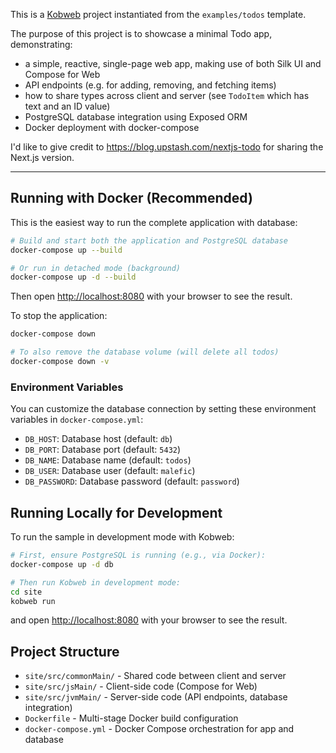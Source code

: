 This is a [Kobweb](https://github.com/varabyte/kobweb) project instantiated from the `examples/todos` template.

The purpose of this project is to showcase a minimal Todo app, demonstrating:

* a simple, reactive, single-page web app, making use of both Silk UI and Compose for Web
* API endpoints (e.g. for adding, removing, and fetching items)
* how to share types across client and server (see `TodoItem` which has text and an ID value)
* PostgreSQL database integration using Exposed ORM
* Docker deployment with docker-compose

I'd like to give credit to https://blog.upstash.com/nextjs-todo for sharing the Next.js version.

---

## Running with Docker (Recommended)

This is the easiest way to run the complete application with database:

```bash
# Build and start both the application and PostgreSQL database
docker-compose up --build

# Or run in detached mode (background)
docker-compose up -d --build
```

Then open [http://localhost:8080](http://localhost:8080) with your browser to see the result.

To stop the application:

```bash
docker-compose down

# To also remove the database volume (will delete all todos)
docker-compose down -v
```

### Environment Variables

You can customize the database connection by setting these environment variables in `docker-compose.yml`:

- `DB_HOST`: Database host (default: `db`)
- `DB_PORT`: Database port (default: `5432`)
- `DB_NAME`: Database name (default: `todos`)
- `DB_USER`: Database user (default: `malefic`)
- `DB_PASSWORD`: Database password (default: `password`)

## Running Locally for Development

To run the sample in development mode with Kobweb:

```bash
# First, ensure PostgreSQL is running (e.g., via Docker):
docker-compose up -d db

# Then run Kobweb in development mode:
cd site
kobweb run
```

and open [http://localhost:8080](http://localhost:8080) with your browser to see the result.

## Project Structure

- `site/src/commonMain/` - Shared code between client and server
- `site/src/jsMain/` - Client-side code (Compose for Web)
- `site/src/jvmMain/` - Server-side code (API endpoints, database integration)
- `Dockerfile` - Multi-stage Docker build configuration
- `docker-compose.yml` - Docker Compose orchestration for app and database

